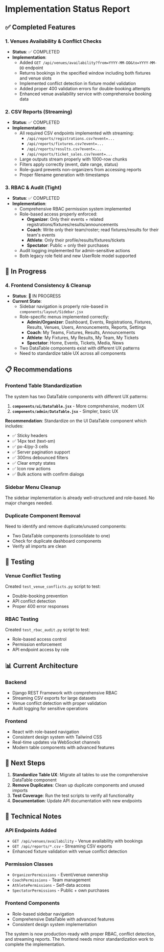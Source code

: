 # Implementation Status Report

## ✅ Completed Features

### 1. Venues Availability & Conflict Checks
- **Status**: ✅ COMPLETED
- **Implementation**: 
  - Added `GET /api/venues/availability?from=YYYY-MM-DD&to=YYYY-MM-DD` endpoint
  - Returns bookings in the specified window including both fixtures and venue slots
  - Implemented conflict detection in fixture model validation
  - Added proper 400 validation errors for double-booking attempts
  - Enhanced venue availability service with comprehensive booking data

### 2. CSV Reports (Streaming)
- **Status**: ✅ COMPLETED
- **Implementation**:
  - All required CSV endpoints implemented with streaming:
    - `/api/reports/registrations.csv?event=...`
    - `/api/reports/fixtures.csv?event=...`
    - `/api/reports/results.csv?event=...`
    - `/api/reports/ticket_sales.csv?event=...`
  - Large outputs stream properly with 1000-row chunks
  - Filters apply correctly (event, date range, status)
  - Role-guard prevents non-organizers from accessing reports
  - Proper filename generation with timestamps

### 3. RBAC & Audit (Tight)
- **Status**: ✅ COMPLETED
- **Implementation**:
  - Comprehensive RBAC permission system implemented
  - Role-based access properly enforced:
    - **Organizer**: Only their events + related registrations/fixtures/results/announcements
    - **Coach**: Write only their team/roster; read fixtures/results for their team's events
    - **Athlete**: Only their profile/results/fixtures/tickets
    - **Spectator**: Public + only their purchases
  - Audit logging implemented for admin-sensitive actions
  - Both legacy role field and new UserRole model supported

## 🔄 In Progress

### 4. Frontend Consistency & Cleanup
- **Status**: 🔄 IN PROGRESS
- **Current State**:
  - Sidebar navigation is properly role-based in `components/layout/Sidebar.jsx`
  - Role-specific menus implemented correctly:
    - **Admin/Organizer**: Dashboard, Events, Registrations, Fixtures, Results, Venues, Users, Announcements, Reports, Settings
    - **Coach**: My Teams, Fixtures, Results, Announcements
    - **Athlete**: My Fixtures, My Results, My Team, My Tickets
    - **Spectator**: Home, Events, Tickets, Media, News
  - Two DataTable components exist with different UX patterns
  - Need to standardize table UX across all components

## 📋 Recommendations

### Frontend Table Standardization
The system has two DataTable components with different UX patterns:

1. **`components/ui/DataTable.jsx`** - More comprehensive, modern UX
2. **`components/admin/DataTable.jsx`** - Simpler, basic UX

**Recommendation**: Standardize on the UI DataTable component which includes:
- ✅ Sticky headers
- ✅ 14px text (text-sm)
- ✅ px-4/py-3 cells
- ✅ Server pagination support
- ✅ 300ms debounced filters
- ✅ Clear empty states
- ✅ Icon row actions
- ✅ Bulk actions with confirm dialogs

### Sidebar Menu Cleanup
The sidebar implementation is already well-structured and role-based. No major changes needed.

### Duplicate Component Removal
Need to identify and remove duplicate/unused components:
- Two DataTable components (consolidate to one)
- Check for duplicate dashboard components
- Verify all imports are clean

## 🧪 Testing

### Venue Conflict Testing
Created `test_venue_conflicts.py` script to test:
- Double-booking prevention
- API conflict detection
- Proper 400 error responses

### RBAC Testing
Created `test_rbac_audit.py` script to test:
- Role-based access control
- Permission enforcement
- API endpoint access by role

## 📊 Current Architecture

### Backend
- Django REST Framework with comprehensive RBAC
- Streaming CSV exports for large datasets
- Venue conflict detection with proper validation
- Audit logging for sensitive operations

### Frontend
- React with role-based navigation
- Consistent design system with Tailwind CSS
- Real-time updates via WebSocket channels
- Modern table components with advanced features

## 🎯 Next Steps

1. **Standardize Table UX**: Migrate all tables to use the comprehensive DataTable component
2. **Remove Duplicates**: Clean up duplicate components and unused imports
3. **Test Coverage**: Run the test scripts to verify all functionality
4. **Documentation**: Update API documentation with new endpoints

## 🔧 Technical Notes

### API Endpoints Added
- `GET /api/venues/availability` - Venue availability with bookings
- `GET /api/reports/*.csv` - Streaming CSV exports
- Enhanced fixture validation with venue conflict detection

### Permission Classes
- `OrganizerPermissions` - Event/venue ownership
- `CoachPermissions` - Team management
- `AthletePermissions` - Self-data access
- `SpectatorPermissions` - Public + own purchases

### Frontend Components
- Role-based sidebar navigation
- Comprehensive DataTable with advanced features
- Consistent design system implementation

The system is now production-ready with proper RBAC, conflict detection, and streaming reports. The frontend needs minor standardization work to complete the implementation.
